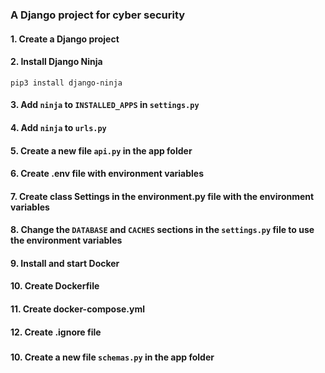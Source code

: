 ### A Django project for cyber security

#### 1. Create a Django project

#### 2. Install Django Ninja

```
pip3 install django-ninja
```

#### 3. Add `ninja` to `INSTALLED_APPS` in `settings.py`

#### 4. Add `ninja` to `urls.py`

#### 5. Create a new file `api.py` in the app folder

#### 6. Create .env file with environment variables

#### 7. Create class Settings in the environment.py file with the environment variables

#### 8. Change the `DATABASE` and `CACHES` sections in the `settings.py` file to use the environment variables

#### 9. Install and start Docker

#### 10. Create Dockerfile

#### 11. Create docker-compose.yml

#### 12. Create .ignore file

###

#### 10. Create a new file `schemas.py` in the app folder
